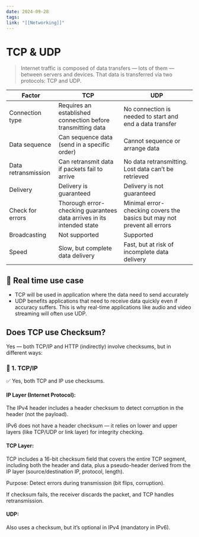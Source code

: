 ```yaml
---
date: 2024-09-28
tags: 
link: "[[Networking]]"
---
```


# TCP & UDP

> Internet traffic is composed of data transfers — lots of them — between servers and devices. That data is transferred via two protocols: TCP and UDP.


| **Factor**          | **TCP**                                                               | **UDP**                                                                 |
| ------------------- | --------------------------------------------------------------------- | ----------------------------------------------------------------------- |
| Connection type     | Requires an established connection before transmitting data           | No connection is needed to start and end a data transfer                |
| Data sequence       | Can sequence data (send in a specific order)                          | Cannot sequence or arrange data                                         |
| Data retransmission | Can retransmit data if packets fail to arrive                         | No data retransmitting. Lost data can’t be retrieved                    |
| Delivery            | Delivery is guaranteed                                                | Delivery is not guaranteed                                              |
| Check for errors    | Thorough error-checking guarantees data arrives in its intended state | Minimal error-checking covers the basics but may not prevent all errors |
| Broadcasting        | Not supported                                                         | Supported                                                               |
| Speed               | Slow, but complete data delivery                                      | Fast, but at risk of incomplete data delivery                           |

## 📃 Real time use case

- TCP will be used in application where the data need to send accurately
- UDP benefits applications that need to receive data quickly even if accuracy suffers. This is why real-time applications like audio and video streaming will often use UDP.


## Does TCP use Checksum?

Yes — both TCP/IP and HTTP (indirectly) involve checksums, but in different ways:

### 🧩 1. TCP/IP

✅ Yes, both TCP and IP use checksums.

#### IP Layer (Internet Protocol):

The IPv4 header includes a header checksum to detect corruption in the header (not the payload).

IPv6 does not have a header checksum — it relies on lower and upper layers (like TCP/UDP or link layer) for integrity checking.

#### TCP Layer:

TCP includes a 16-bit checksum field that covers the entire TCP segment, including both the header and data, plus a pseudo-header derived from the IP layer (source/destination IP, protocol, length).

Purpose: Detect errors during transmission (bit flips, corruption).

If checksum fails, the receiver discards the packet, and TCP handles retransmission.

#### UDP:

Also uses a checksum, but it’s optional in IPv4 (mandatory in IPv6).
